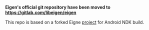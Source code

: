 **Eigen's official git repository have been moved to https://gitlab.com/libeigen/eigen**

This repo is based on a forked Eigne [project](https://github.com/nkh-lab/eigen-git-mirror) for Android NDK build.

